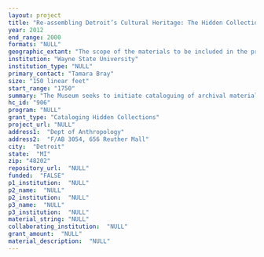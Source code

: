 ```yaml
--- 
layout: project 
title: "Re-assembling Detroit’s Cultural Heritage: The Hidden Collections of the Wayne State University Museum of Anthropology"
year: 2012
end_range: 2000
formats: "NULL"
geographic_extant: "The scope of the materials to be included in the proposed study correspond to SE Michigan and the greater metropolitan area of Detroit."
institution: "Wayne State University"
institution_type: "NULL"
primary_contact: "Tamara Bray"
size: "150 linear feet"
start_range: "1750"
summary: "The Museum seeks to initiate cataloguing of archival materials pertaining to the history of early Detroit in the WSU Museum of Anthropology. Founded in 1959, the Museum was created to house the archaeological materials being amassed by faculty and students through research conducted in the greater Detroit area. Since that time, the collections have grown to include over 500,000 artifacts that are primarily from the Great Lakes region,though other parts of the world are represented as well. The Museum houses the documentation associated with these items in addition to a general archives pertaining in large part to the history of Detroit. The archival holdings of the Museum consist of an eclectic mix of manuscripts, correspondence, clippings, directories, field notes, maps, and photographs. These collections have considerable scientific and research value for scholars of U.S. urban history. While we have begun to make progress in disseminating basic information about our archaeological holdings via the “Collections Summaries” being created on the Museum website, the documentation directly and indirectly associated with these artifact collections remains hidden. The proposed project will allow us to organize and assess the archival materials pertaining to the history and archaeology of Detroit and begin to link this documentation with the artifacts in such a way as to provide scholars with new resources for illuminating the hidden histories of an iconic urban center."
hc_id: "906"
program: "NULL"
grant_type: "Cataloging Hidden Collections"
project_url: "NULL"
address1:  "Dept of Anthropology"
address2:  "F/AB 3054, 656 Reuther Mall"
city:  "Detroit"
state:  "MI"
zip: "48202"
repository_url:  "NULL"
funded:  "FALSE"
p1_institution:  "NULL"
p2_name:  "NULL"
p2_institution:  "NULL"
p3_name:  "NULL"
p3_institution:  "NULL"
material_string: "NULL"
collaborating_institution:  "NULL"
grant_amount:  "NULL"
material_description:  "NULL"
---
```

